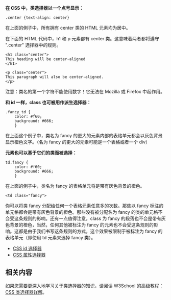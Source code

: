**在 CSS 中，类选择器以一个点号显示：**

```
.center {text-align: center}
```

在上面的例子中，所有拥有 center 类的 HTML 元素均为居中。

在下面的 HTML 代码中，h1 和 p 元素都有 center 类。这意味着两者都将遵守 ".center" 选择器中的规则。

```
<h1 class="center">
This heading will be center-aligned
</h1>

<p class="center">
This paragraph will also be center-aligned.
</p>

```

注意：类名的第一个字符不能使用数字！它无法在 Mozilla 或 Firefox 中起作用。

**和 id 一样，class 也可被用作派生选择器：**

```
.fancy td {
	color: #f60;
	background: #666;
	}

```

在上面这个例子中，类名为 fancy 的更大的元素内部的表格单元都会以灰色背景显示橙色文字。（名为 fancy 的更大的元素可能是一个表格或者一个 div）

**元素也可以基于它们的类而被选择：**

```
td.fancy {
	color: #f60;
	background: #666;
	}

```

在上面的例子中，类名为 fancy 的表格单元将是带有灰色背景的橙色。

```
<td class="fancy">
```

你可以将类 fancy 分配给任何一个表格元素任意多的次数。那些以 fancy 标注的单元格都会是带有灰色背景的橙色。那些没有被分配名为 fancy 的类的单元格不会受这条规则的影响。还有一点值得注意，class 为 fancy 的段落也不会是带有灰色背景的橙色，当然，任何其他被标注为 fancy 的元素也不会受这条规则的影响。这都是由于我们书写这条规则的方式，这个效果被限制于被标注为 fancy 的表格单元（即使用 td 元素来选择 fancy 类）。

- [CSS id 选择器](http://www.w3school.com.cn/css/css_syntax_id_selector.asp)
- [CSS 属性选择器](http://www.w3school.com.cn/css/css_syntax_attribute_selector.asp)

## 相关内容

如果您需要更深入地学习关于类选择器的知识，请阅读 W3School 的高级教程：[CSS 类选择器详解](http://www.w3school.com.cn/css/css_selector_class.asp)。